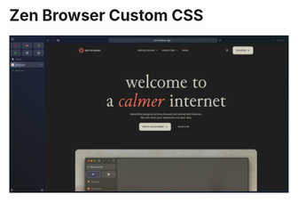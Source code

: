 # Zen Browser Custom CSS

<img src="https://github.com/kelvin-hey/zen-browser-custom-css/blob/main/zen_browser.png"/>
